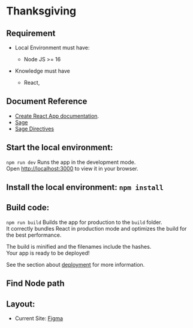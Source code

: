 # Thanksgiving

## Requirement
- Local Environment must have:
  + Node JS >= 16

- Knowledge must have
  + React, 
## Document Reference
- [Create React App documentation](https://facebook.github.io/create-react-app/docs/getting-started).
- [Sage](https://roots.io/sage/docs)
- [Sage Directives](https://log1x.github.io/sage-directives-docs/usage/wordpress.html#query)

 ## Start the local environment: 
 `npm run dev`
  Runs the app in the development mode.\
  Open [http://localhost:3000](http://localhost:3000) to view it in your browser. 

## Install the local environment: `npm install`
## Build code:
 `npm run build`
Builds the app for production to the `build` folder.\
It correctly bundles React in production mode and optimizes the build for the best performance.

The build is minified and the filenames include the hashes.\
Your app is ready to be deployed!

See the section about [deployment](https://facebook.github.io/create-react-app/docs/deployment) for more information.
## Find Node path

## Layout:
- Current Site: [Figma](https://www.figma.com/file/odeSYtw1BPxYbLoVLrUhQ7/Thanksgiving-serviced-residence?type=design&node-id=192-263&t=QHLk5PWv2v6Qdmtk-0)
